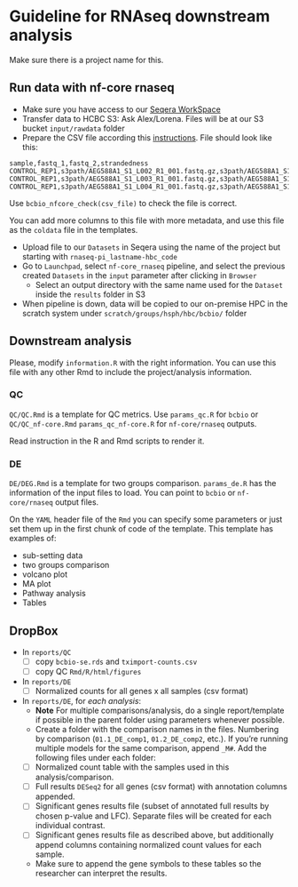 # Guideline for RNAseq downstream analysis

Make sure there is a project name for this.

## Run data with nf-core rnaseq

- Make sure you have access to our [Seqera WorkSpace](https://cloud.seqera.io/orgs/HBC/workspaces/core_production/launchpad)
- Transfer data to HCBC S3: Ask Alex/Lorena. Files will be at our S3 bucket `input/rawdata` folder
- Prepare the CSV file according this [instructions](https://nf-co.re/rnaseq/3.14.0/docs/usage#multiple-runs-of-the-same-sample). File should look like this:

```csv
sample,fastq_1,fastq_2,strandedness
CONTROL_REP1,s3path/AEG588A1_S1_L002_R1_001.fastq.gz,s3path/AEG588A1_S1_L002_R2_001.fastq.gz,auto
CONTROL_REP1,s3path/AEG588A1_S1_L003_R1_001.fastq.gz,s3path/AEG588A1_S1_L003_R2_001.fastq.gz,auto
CONTROL_REP1,s3path/AEG588A1_S1_L004_R1_001.fastq.gz,s3path/AEG588A1_S1_L004_R2_001.fastq.gz,auto
```

Use `bcbio_nfcore_check(csv_file)` to check the file is correct.

You can add more columns to this file with more metadata, and use this file as the `coldata` file in the templates.

- Upload file to our `Datasets` in Seqera using the name of the project but starting with `rnaseq-pi_lastname-hbc_code`
- Go to `Launchpad`, select `nf-core_rnaseq` pipeline, and select the previous created `Datasets` in the `input` parameter after clicking in `Browser`
  - Select an output directory with the same name used for the `Dataset` inside the `results` folder in S3
- When pipeline is down, data will be copied to our on-premise HPC in the scratch system under `scratch/groups/hsph/hbc/bcbio/` folder

## Downstream analysis

Please, modify `information.R` with the right information. You can use this file with any other Rmd to include the project/analysis information.

### QC

`QC/QC.Rmd` is a template for QC metrics. Use `params_qc.R` for `bcbio` 
 or `QC/QC_nf-core.Rmd` `params_qc_nf-core.R` for `nf-core/rnaseq` outputs.
 
Read instruction in the R and Rmd scripts to render it.

### DE

`DE/DEG.Rmd` is a template for two groups comparison. `params_de.R` has the information of the input files to load. You can point to `bcbio` or `nf-core/rnaseq` output files.

On the `YAML` header file of the `Rmd` you can specify some parameters or just set them up in the first chunk of code of the template. This template has examples of:

- sub-setting data
- two groups comparison
- volcano plot
- MA plot
- Pathway analysis
- Tables

## DropBox

- In `reports/QC`
  - [ ] copy `bcbio-se.rds` and `tximport-counts.csv`
  - [ ] copy QC `Rmd/R/html/figures`
- In `reports/DE`
  -	[ ] Normalized counts for all genes x all samples (csv format)
- In `reports/DE`, for *each analysis*:
  - **Note** For multiple comparisons/analysis, do a single report/template if possible in the parent folder using parameters whenever possible. 
  - Create a folder with the comparison names in the files. Numbering by comparison (`01.1_DE_comp1`, `01.2_DE_comp2`, etc.). If you’re running multiple models for the same comparison, append `_M#`. Add the following files under each folder:
  - [ ] Normalized count table with the samples used in this analysis/comparison.
  -	[ ] Full results `DESeq2` for all genes (csv format) with annotation columns appended. 
  -	[ ] Significant genes results file (subset of annotated full results by chosen p-value and LFC). Separate files will be created for each individual contrast.
  -	[ ] Significant genes results file as described above, but additionally append columns containing normalized count values for each sample.
  -	Make sure to append the gene symbols to these tables so the researcher can interpret the results.

